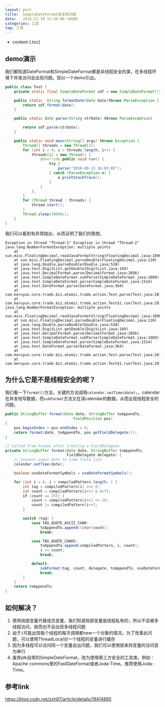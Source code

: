 ```yaml
---
layout: post
title:  SimpleDateFormat安全性问题
date:   2018-12-19 15:46:00 +0800
categories: 工具
tag: 工具
---
```


* content
{:toc}

## demo演示

我们都知道DateFormat和SimpleDateFormat都是非线程安全的类，在多线程环境下并发访问会出现问题。现以一个demo引出。

```java
public class Test {
    private static final SimpleDateFormat sdf = new SimpleDateFormat("yyyy-MM-dd HH:mm:ss");

    public static  String formatDate(Date date)throws ParseException {
        return sdf.format(date);
    }

    public static Date parse(String strDate) throws ParseException{

        return sdf.parse(strDate);
    }

    public static void main(String[] args) throws Exception {
        Thread[] threads = new Thread[3];
        for (int i = 0; i < threads.length; i++) {
            threads[i] = new Thread() {
                @Override public void run() {
                    try {
                        parse("2018-09-13 16:03:03");
                    } catch (ParseException e) {
                        e.printStackTrace();
                    }
                }
            };
        }
        for (Thread thread : threads) {
            thread.start();
        }
        Thread.sleep(30000L);
    }
}
```

我们可以看到有异常抛出，从而证明了我们的猜想。

```
Exception in thread "Thread-1" Exception in thread "Thread-2" java.lang.NumberFormatException: multiple points
	at sun.misc.FloatingDecimal.readJavaFormatString(FloatingDecimal.java:1890)
	at sun.misc.FloatingDecimal.parseDouble(FloatingDecimal.java:110)
	at java.lang.Double.parseDouble(Double.java:538)
	at java.text.DigitList.getDouble(DigitList.java:169)
	at java.text.DecimalFormat.parse(DecimalFormat.java:2056)
	at java.text.SimpleDateFormat.subParse(SimpleDateFormat.java:1869)
	at java.text.SimpleDateFormat.parse(SimpleDateFormat.java:1514)
	at java.text.DateFormat.parse(DateFormat.java:364)
	at com.keruyun.core.trade.biz.atomic.trade.action.Test.parse(Test.java:20)
	at com.keruyun.core.trade.biz.atomic.trade.action.Test$1.run(Test.java:29)
java.lang.NumberFormatException: multiple points
	at sun.misc.FloatingDecimal.readJavaFormatString(FloatingDecimal.java:1890)
	at sun.misc.FloatingDecimal.parseDouble(FloatingDecimal.java:110)
	at java.lang.Double.parseDouble(Double.java:538)
	at java.text.DigitList.getDouble(DigitList.java:169)
	at java.text.DecimalFormat.parse(DecimalFormat.java:2056)
	at java.text.SimpleDateFormat.subParse(SimpleDateFormat.java:1869)
	at java.text.SimpleDateFormat.parse(SimpleDateFormat.java:1514)
	at java.text.DateFormat.parse(DateFormat.java:364)
	at com.keruyun.core.trade.biz.atomic.trade.action.Test.parse(Test.java:20)
	at com.keruyun.core.trade.biz.atomic.trade.action.Test$1.run(Test.java:29)
```

## 为什么它是不是线程安全的呢？

我们看一下`format()`方法，关键的方法调用`calendar.setTime(date);`，calendar在并发地写数据，而`subFormat`方法又在读calendar的数据。从而出现线程安全的问题。

```java
public StringBuffer format(Date date, StringBuffer toAppendTo,
                               FieldPosition pos)
{
	pos.beginIndex = pos.endIndex = 0;
	return format(date, toAppendTo, pos.getFieldDelegate());
}

// Called from Format after creating a FieldDelegate
private StringBuffer format(Date date, StringBuffer toAppendTo,
							FieldDelegate delegate) {
	// Convert input date to time field list
	calendar.setTime(date);

	boolean useDateFormatSymbols = useDateFormatSymbols();

	for (int i = 0; i < compiledPattern.length; ) {
		int tag = compiledPattern[i] >>> 8;
		int count = compiledPattern[i++] & 0xff;
		if (count == 255) {
			count = compiledPattern[i++] << 16;
			count |= compiledPattern[i++];
		}

		switch (tag) {
			case TAG_QUOTE_ASCII_CHAR:
				toAppendTo.append((char)count);
				break;

			case TAG_QUOTE_CHARS:
				toAppendTo.append(compiledPattern, i, count);
				i += count;
				break;

			default:
				subFormat(tag, count, delegate, toAppendTo, useDateFormatSymbols);
				break;
		}
	}
	return toAppendTo;
}
```

## 如何解决？

1. 使用局部变量代替成员变量，我们知道局部变量是线程私有的，所以不会被多线程访问，故而也不会出现多线程问题
2. 由于`1`可能出现每个线程的每次调用都new一个对象的情况，为了改善此问题，可以使用ThreadLocal对一个线程的变量进行缓存
3. 因为多线程可以访问同一个变量会出问题，我们可以使用锁来将变量的访问变为串行
4. 废弃jdk自带的SimpleDateFormat，改为使用第三方安全的工具类，例如：Apache commons里的FastDateFormat或者Joda-Time。推荐使用Joda-Time。

## 参考link

https://blog.csdn.net/zxh87/article/details/19414885
